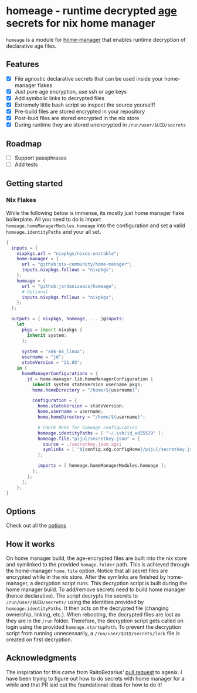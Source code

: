 # homeage - runtime decrypted [age](https://github.com/str4d/rage) secrets for nix home manager

`homeage` is a module for [home-manager](https://github.com/nix-community/home-manager) that enables runtime decryption of declarative age files.

## Features

- [x] File agnostic declarative secrets that can be used inside your home-manager flakes
- [x] Just pure age encryption, use ssh or age keys
- [X] Add symbolic links to decrypted files
- [x] Extremely little bash script so inspect the source yourself!
- [x] Pre-build files are stored encrypted in your repository
- [x] Post-buid files are stored encrypted in the nix store
- [x] During runtime they are stored unencrypted in `/run/user/$UID/secrets`

## Roadmap

- [ ] Support passphrases
- [ ] Add tests

## Getting started

### Nix Flakes

While the following below is immense, its mostly just home manager flake boilerplate. All you need to do is import `homeage.homeManagerModules.homeage` into the configuration and set a valid `homeage.identityPaths` and your all set.

```nix
{
  inputs = {
    nixpkgs.url = "nixpkgs/nixos-unstable";
    home-manager = {
      url = "github:nix-community/home-manager";
      inputs.nixpkgs.follows = "nixpkgs";
    };
    homeage = {
      url = "github:jordanisaacs/homeage";
      # Optional
      inputs.nixpkgs.follows = "nixpkgs";
    };
  };

  outputs = { nixpkgs, homeage, ... }@inputs:
    let
      pkgs = import nixpkgs {
        inherit system;
      };
      
      system = "x86-64_linux";
      username = "jd";
      stateVersion = "21.05";
    in {
      homeManagerConfigurations = {
        jd = home-manager.lib.homeManagerConfiguration {
          inherit system stateVersion username pkgs;
          home.homeDirectory = "/home/${username}";

          configuration = {
            home.stateVersion = stateVersion;
            home.username = username;
            home.homeDirectory = "/home/${username}";

            # CHECK HERE for homeage configuration
            homeage.identityPaths = [ "~/.ssh/id_ed25519" ];
            homeage.file."pijul/secretkey.json" = {
              source = ./secretkey.json.age;
              symlinks = [ "${config.xdg.configHome}/pijul/secretkey.json" ];
            };

            imports = [ homeage.homeManagerModules.homeage ];
          };
        };
      };
    };
}
```

## Options

Check out all the [options](./options.md)

## How it works

On home manager build, the age-encrypted files are built into the nix store and symlinked to the provided `homage.folder` path. This is achieved through the home-manager `home.file` option. Notice that all secret files are encrypted while in the nix store. After the symlinks are finished by home-manager, a decryption script runs. This decryption script is built during the home manager build. To add/remove secrets need to build home manager (hence declarative). The script decrypts the secrets to `/run/user/$UID/secrets/` using the identities provided by `homeage.identityPaths`. It then acts on the decrypted file (changing ownership, linking, etc.). When rebooting, the decrypted files are lost as they are in the `/run` folder. Therefore, the decryption script gets called on login using the provided `homeage.startupPath`. To prevent the decryption script from running unnecessarily, a `/run/user/$UID/secrets/lock` file is created on first decryption.


## Acknowledgments

The inspiration for this came from RaitoBezarius' [pull request](https://github.com/ryantm/agenix/pull/58/files) to agenix. I have been trying to figure out how to do secrets with home manager for a while and that PR laid out the foundational ideas for how to do it!
